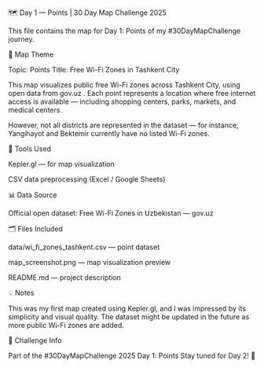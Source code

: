 🗺️ Day 1 — Points | 30 Day Map Challenge 2025

This file contains the map for Day 1: Points of my #30DayMapChallenge
 journey.

📍 Map Theme

Topic: Points
Title: Free Wi-Fi Zones in Tashkent City

This map visualizes public free Wi-Fi zones across Tashkent City, using open data from gov.uz
.
Each point represents a location where free internet access is available — including shopping centers, parks, markets, and medical centers.

However, not all districts are represented in the dataset — for instance, Yangihayot and Bektemir currently have no listed Wi-Fi zones.

🧰 Tools Used

Kepler.gl
 — for map visualization

CSV data preprocessing (Excel / Google Sheets)

📊 Data Source

Official open dataset: Free Wi-Fi Zones in Uzbekistan — gov.uz

🗂️ Files Included

data/wi_fi_zones_tashkent.csv — point dataset

map_screenshot.png — map visualization preview

README.md — project description

💡 Notes

This was my first map created using Kepler.gl, and I was impressed by its simplicity and visual quality.
The dataset might be updated in the future as more public Wi-Fi zones are added.

📅 Challenge Info

Part of the #30DayMapChallenge 2025
Day 1: Points
Stay tuned for Day 2! 🚀
